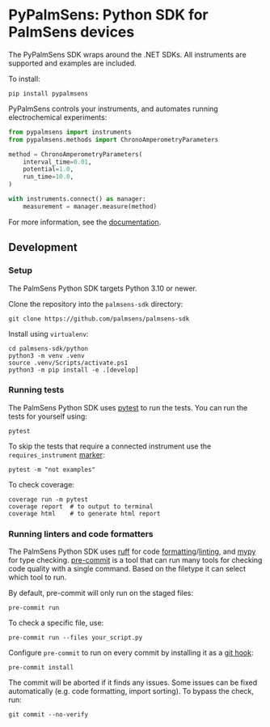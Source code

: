 # PyPalmSens: Python SDK for PalmSens devices

The PyPalmSens SDK wraps around the .NET SDKs. All instruments are supported and examples are included.

To install:

```
pip install pypalmsens
```

PyPalmSens controls your instruments, and automates running electrochemical experiments:

```python
from pypalmsens import instruments
from pypalmsens.methods import ChronoAmperometryParameters

method = ChronoAmperometryParameters(
    interval_time=0.01,
    potential=1.0,
    run_time=10.0,
)

with instruments.connect() as manager:
    measurement = manager.measure(method)
```

For more information, see the [documentation](http://palmsens.github.io/palmsens_sdk/python).

## Development

### Setup

The PalmSens Python SDK targets Python 3.10 or newer.

Clone the repository into the `palmsens-sdk` directory:

```console
git clone https://github.com/palmsens/palmsens-sdk
```

Install using `virtualenv`:

```console
cd palmsens-sdk/python
python3 -m venv .venv
source .venv/Scripts/activate.ps1
python3 -m pip install -e .[develop]
```

### Running tests

The PalmSens Python SDK uses [pytest](https://docs.pytest.org/en/latest/) to run the tests. You can run the tests for yourself using:

```console
pytest
```

To skip the tests that require a connected instrument use the `requires_instrument` [marker](https://docs.pytest.org/en/latest/example/markers.html):

```console
pytest -m "not examples"
```

To check coverage:

```console
coverage run -m pytest
coverage report  # to output to terminal
coverage html    # to generate html report
```

### Running linters and code formatters

The PalmSens Python SDK uses [ruff](https://astral.sh/ruff) for code [formatting](https://docs.astral.sh/ruff/formatter/)/[linting](https://docs.astral.sh/ruff/linter/), and [mypy](https://www.mypy-lang.org/) for type checking.
[pre-commit](https://pre-commit.com/) is a tool that can run many tools for checking code quality with a single command.
Based on the filetype it can select which tool to run.

By default, pre-commit will only run on the staged files:

```
pre-commit run
```

To check a specific file, use:

```
pre-commit run --files your_script.py
```

Configure `pre-commit` to run on every commit by installing it as a [git hook](https://git-scm.com/book/en/v2/Customizing-Git-Git-Hooks):

```
pre-commit install
```

The commit will be aborted if it finds any issues.
Some issues can be fixed automatically (e.g. code formatting, import sorting).
To bypass the check, run:

```
git commit --no-verify
```
